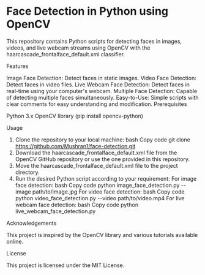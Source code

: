 # Face Detection in Python using OpenCV
This repository contains Python scripts for detecting faces in images, videos, and live webcam streams using OpenCV with the haarcascade_frontalface_default.xml classifier.

Features

Image Face Detection: Detect faces in static images.
Video Face Detection: Detect faces in video files.
Live Webcam Face Detection: Detect faces in real-time using your computer's webcam.
Multiple Face Detection: Capable of detecting multiple faces simultaneously.
Easy-to-Use: Simple scripts with clear comments for easy understanding and modification.
Prerequisites

Python 3.x
OpenCV library (pip install opencv-python)

Usage
1. Clone the repository to your local machine:
bash
Copy code
git clone https://github.com/Mushran1/face-detection.git
2. Download the haarcascade_frontalface_default.xml file from the OpenCV GitHub repository or use the one provided in this repository.
3. Move the haarcascade_frontalface_default.xml file to the project directory.
4. Run the desired Python script according to your requirement:
For image face detection:
bash
Copy code
python image_face_detection.py --image path/to/image.jpg
For video face detection:
bash
Copy code
python video_face_detection.py --video path/to/video.mp4
For live webcam face detection:
bash
Copy code
python live_webcam_face_detection.py

Acknowledgements

This project is inspired by the OpenCV library and various tutorials available online.

License

This project is licensed under the MIT License.
